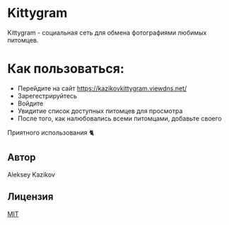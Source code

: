 # Kittygram
Kittygram - социальная сеть для обмена фотографиями любимых питомцев.
# Как пользоваться:
- Перейдите на сайт https://kazikovkittygram.viewdns.net/
- Зарегестрируйтесь
- Войдите
- Увидитие список доступных питомцев для просмотра
- После того, как налюбовались всеми питомцами, добавьте своего

Приятного использования 🐈

## Автор

Aleksey Kazikov

## Лицензия

[MIT](https://opensource.org/licenses/MIT)
